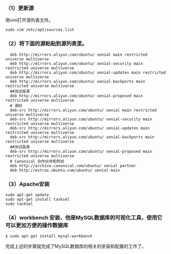 
### （1）更新源
用vim打开源列表文件。

    sudo vim /etc/apt/sources.list

### （2）将下面的源粘贴到源列表里。

      deb http://mirrors.aliyun.com/ubuntu/ xenial main restricted universe multiverse
      deb http://mirrors.aliyun.com/ubuntu/ xenial-security main restricted universe multiverse
      deb http://mirrors.aliyun.com/ubuntu/ xenial-updates main restricted universe multiverse
      deb http://mirrors.aliyun.com/ubuntu/ xenial-backports main restricted universe multiverse
      ##测试版源
      deb http://mirrors.aliyun.com/ubuntu/ xenial-proposed main restricted universe multiverse
      # 源码
      deb-src http://mirrors.aliyun.com/ubuntu/ xenial main restricted universe multiverse
      deb-src http://mirrors.aliyun.com/ubuntu/ xenial-security main restricted universe multiverse
      deb-src http://mirrors.aliyun.com/ubuntu/ xenial-updates main restricted universe multiverse
      deb-src http://mirrors.aliyun.com/ubuntu/ xenial-backports main restricted universe multiverse
      ##测试版源
      deb-src http://mirrors.aliyun.com/ubuntu/ xenial-proposed main restricted universe multiverse
      # Canonical 合作伙伴和附加
      deb http://archive.canonical.com/ubuntu/ xenial partner
      deb http://extras.ubuntu.com/ubuntu/ xenial main

### （3）Apache安装

    sudo apt-get update
    sudo apt-get install tasksel
    sudo tasksel

### （4）workbench 安装，他是MySQL数据库的可视化工具，使用它可以更加方便的操作数据库

    $ sudo apt-get install mysql-workbench

完成上述的步骤就完成了MySQL数据库的相关的安装和配置的工作了。

